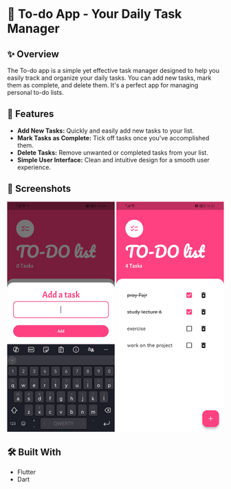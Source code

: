 # 📝 To-do App - Your Daily Task Manager

## ✨ Overview

The To-do app is a simple yet effective task manager designed to help you easily track and organize your daily tasks. You can add new tasks, mark them as complete, and delete them. It's a perfect app for managing personal to-do lists.

## 🚀 Features

* **Add New Tasks:** Quickly and easily add new tasks to your list.
* **Mark Tasks as Complete:** Tick off tasks once you've accomplished them.
* **Delete Tasks:** Remove unwanted or completed tasks from your list.
* **Simple User Interface:** Clean and intuitive design for a smooth user experience.

## 📸 Screenshots

<img src="screenshots/Screenshot_20250702_222904_com.example.todoey.jpg" width="250"/>

<img src="screenshots/Screenshot_20250702_223158_com.example.todoey.jpg" width="250"/>

## 🛠️ Built With

- Flutter
- Dart
